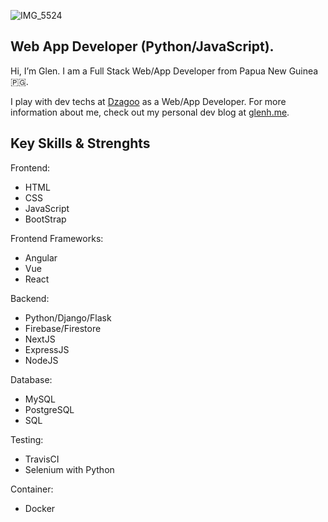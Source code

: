 ![IMG_5524](https://user-images.githubusercontent.com/10877530/88128422-43aecf80-cc19-11ea-8c8f-ab15073a8c53.JPG)
##  Web App Developer (Python/JavaScript).
Hi, I’m Glen. I am a Full Stack Web/App Developer from Papua New Guinea 🇵🇬.

I play with dev techs at <a href="http://dzagoo.com">Dzagoo</a> as a Web/App Developer. For more information about me, check out my personal dev blog at <a href="https://glenh.me">glenh.me</a>.

## Key Skills & Strenghts
Frontend:
* HTML
* CSS
* JavaScript
* BootStrap

Frontend Frameworks:
* Angular
* Vue
* React

Backend:
* Python/Django/Flask
* Firebase/Firestore
* NextJS
* ExpressJS
* NodeJS

Database:
* MySQL
* PostgreSQL
* SQL

Testing:
* TravisCI
* Selenium with Python

Container:
* Docker



<!--
**glenhayoge/glenhayoge** is a ✨ _special_ ✨ repository because its `README.md` (this file) appears on your GitHub profile.

Here are some ideas to get you started:

- 🔭 I’m currently working on ...
- 🌱 I’m currently learning ...
- 👯 I’m looking to collaborate on ...
- 🤔 I’m looking for help with ...
- 💬 Ask me about ...
- 📫 How to reach me: ...
- 😄 Pronouns: ...
- ⚡ Fun fact: ...
-->
